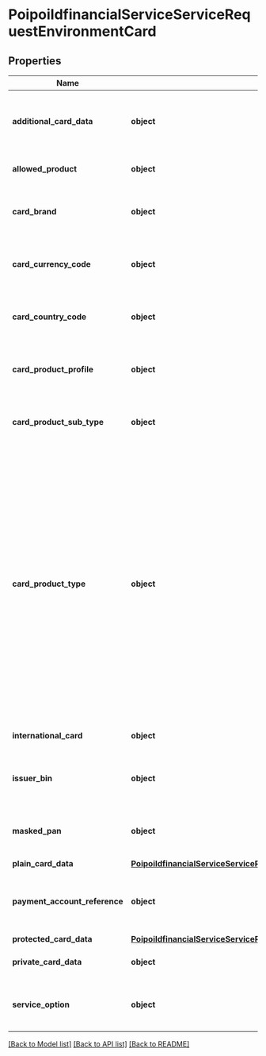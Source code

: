 # PoipoiIdfinancialServiceServiceRequestEnvironmentCard

## Properties
Name | Type | Description | Notes
------------ | ------------- | ------------- | -------------
**additional_card_data** | **object** | Specifies a character string with a maximum length of 70characters.&lt;br/&gt; | [optional] 
**allowed_product** | **object** | Product that can be purchased with the card. | [optional] 
**card_brand** | **object** | Specifies a character string with a maximum length of 35 characters.&lt;br/&gt; | [optional] 
**card_currency_code** | **object** | Specifies an alphanumeric string with a length of exact 3 characters.&lt;br/&gt; | [optional] 
**card_country_code** | **object** | Specifies a character string with a maximum length of 3 characters.&lt;br/&gt; | [optional] 
**card_product_profile** | **object** | Specifies a character string with a maximum length of 35 characters.&lt;br/&gt; | [optional] 
**card_product_sub_type** | **object** | Specifies a character string with a maximum length of 35 characters.&lt;br/&gt; | [optional] 
**card_product_type** | **object** | Type of card product.&lt;br/&gt;- **COMM: CommercialCard**  : *Cards issued as a means of business expenditure, for instance business card or corporate card. The user could be a company, an individual for business expenses or a self employed for business purposes.*&lt;br/&gt;- **CONS: ConsumerCard**  : *Cards issued as a means of personal expenditure. The user is always an individual.*&lt;br/&gt; | [optional] 
**international_card** | **object** | A flag indicating a True or False value.&lt;br/&gt; | [optional] 
**issuer_bin** | **object** | Specifies a numeric string with a maximum length of 15 digits.&lt;br/&gt; | [optional] 
**masked_pan** | **object** | Specifies a character string with a maximum length of 30 characters.&lt;br/&gt; | [optional] 
**plain_card_data** | [**PoipoiIdfinancialServiceServiceRequestEnvironmentCardPlainCardData**](PoipoiIdfinancialServiceServiceRequestEnvironmentCardPlainCardData.md) |  | [optional] 
**payment_account_reference** | **object** | Specifies a character string with a maximum length of 70characters.&lt;br/&gt; | [optional] 
**protected_card_data** | [**PoipoiIdfinancialServiceServiceRequestEnvironmentCardProtectedCardData**](PoipoiIdfinancialServiceServiceRequestEnvironmentCardProtectedCardData.md) |  | [optional] 
**private_card_data** | **object** | Binary data of 100K maximum.&lt;br/&gt; | [optional] 
**service_option** | **object** | Specifies a character string with a maximum length of 35 characters.&lt;br/&gt; | [optional] 

[[Back to Model list]](../README.md#documentation-for-models) [[Back to API list]](../README.md#documentation-for-api-endpoints) [[Back to README]](../README.md)

